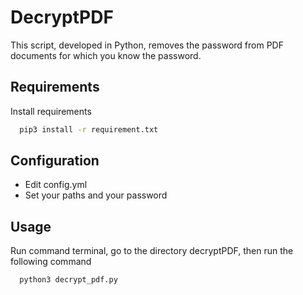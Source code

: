 # DecryptPDF

This script, developed in Python, removes the password from PDF documents for which you know the password.

## Requirements

Install requirements

```bash
  pip3 install -r requirement.txt
```

## Configuration

- Edit config.yml
- Set your paths and your password

## Usage

Run command terminal, go to the directory decryptPDF, then run the following command

```bash
  python3 decrypt_pdf.py
```
